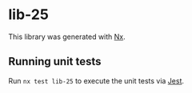 # lib-25

This library was generated with [Nx](https://nx.dev).

## Running unit tests

Run `nx test lib-25` to execute the unit tests via [Jest](https://jestjs.io).
